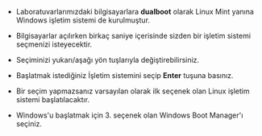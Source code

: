 - Laboratuvarlarımızdaki bilgisayarlara **dualboot** olarak Linux Mint yanına Windows işletim sistemi de kurulmuştur.

- Bilgisayarlar açılırken birkaç saniye içerisinde sizden bir işletim sistemi seçmenizi isteyecektir.

- Seçiminizi yukarı/aşağı yön tuşlarıyla değiştirebilirsiniz.

- Başlatmak istediğiniz İşletim sistemini seçip **Enter** tuşuna basınız.

- Bir seçim yapmazsanız varsayılan olarak ilk seçenek olan Linux işletim sistemi başlatılacaktır.

- Windows'u başlatmak için 3. seçenek olan Windows Boot Manager'ı seçiniz.

